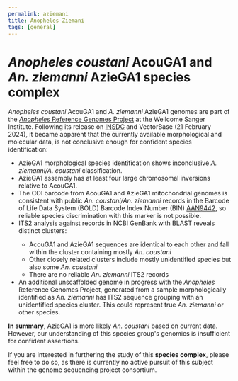 ```yaml
---
permalink: aziemani
title: Anopheles-Ziemani
tags: [general]
---
```


<h1><i>Anopheles coustani</i> AcouGA1 and <i>An. ziemanni</i> AzieGA1 species complex</h1>

<div class="static-content">

<p>
<i>Anopheles coustani</i> AcouGA1 and <i>A. ziemanni</i> AzieGA1 genomes are part of the <a href="https://www.sanger.ac.uk/collaboration/anopheles-reference-genomes-project/"><i>Anopheles</i> Reference Genomes Project</a> at the Wellcome Sanger Institute. Following its release on <a href="https://www.insdc.org/">INSDC</a> and VectorBase (21 February 2024), it became apparent that the currently available morphological and molecular data, is not conclusive enough for confident species identification: 
</p>

<ul>
  <li>AzieGA1 morphological species identification shows inconclusive <i>A. ziemanni/A. coustani</i> classification.</li>
  <li>AzieGA1 assembly has at least four large chromosomal inversions relative to AcouGA1.</li>
  <li>The COI barcode from AcouGA1 and AzieGA1 mitochondrial genomes is consistent with public <i>An. coustani/An. ziemanni</i> records in the Barcode of Life Data System (BOLD) Barcode Index Number (BIN) <a href="[url](https://www.boldsystems.org/index.php/Public_BarcodeCluster?clusteruri=BOLD:AAN9442)">AAN9442</a>, so reliable species discrimination with this marker is not possible.</li>
    <li>ITS2 analysis against records in NCBI GenBank with BLAST reveals distinct clusters: </li>

<ul>
  <li>AcouGA1 and AzieGA1 sequences are identical to each other and fall within the cluster containing mostly <i>An. coustani</i></li>
  <li> Other closely related clusters include mostly unidentified species but also some <i>An. coustani</i></li>
  <li> There are no reliable <i>An. ziemanni</i> ITS2 records</li>
</ul>
  
  <li>An additional unscaffolded genome in progress with the <i>Anopheles</i> Reference Genomes Project, generated from a sample morphologically identified as <i>An. ziemanni</i> has ITS2 sequence grouping with an unidentified species cluster. This could represent true <i>An. ziemanni</i> or other species. </li>
</ul>

<p>
<b>In summary</b>, AzieGA1 is more likely <i>An. coustani</i> based on current data. However, our understanding of this species group's genomics is insufficient for confident assertions.
</p>

<p>
If you are interested in furthering the study of this <b>species complex</b>, please feel free to do so, as there is currently no active pursuit of this subject within the genome sequencing project consortium. 
</p>


</div>
